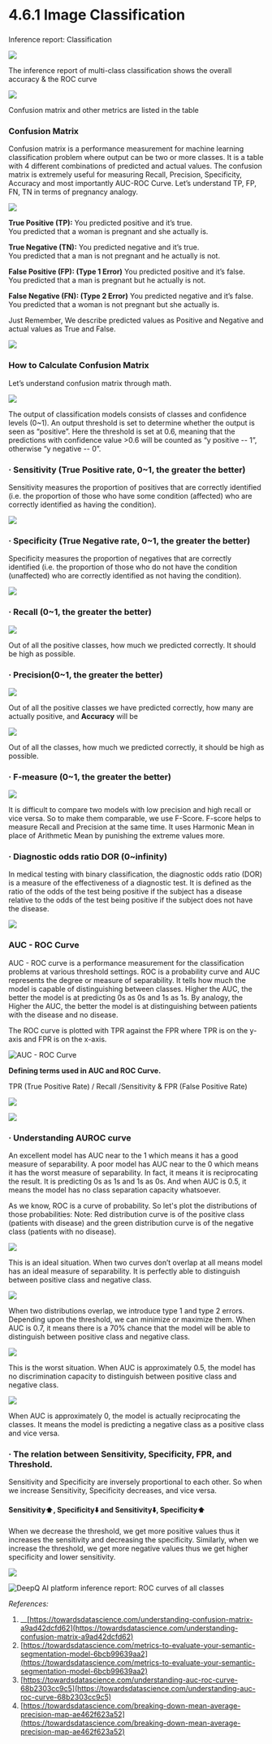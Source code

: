 # 4.6.1 Image Classification

### Inference report: Classification

![](../../.gitbook/assets/image%20%28153%29.png)

   
 The inference report of multi-class classification shows the overall accuracy & the ROC curve

![](../../.gitbook/assets/image%20%2843%29.png)

Confusion matrix and other metrics are listed in the table

### **Confusion Matrix**

Confusion matrix is a performance measurement for machine learning classification problem where output can be two or more classes. It is a table with 4 different combinations of predicted and actual values. The confusion matrix is extremely useful for measuring Recall, Precision, Specificity, Accuracy and most importantly AUC-ROC Curve. Let’s understand TP, FP, FN, TN in terms of pregnancy analogy.

![](../../.gitbook/assets/image%20%28179%29.png)

**True Positive \(TP\):** You predicted positive and it’s true.  
You predicted that a woman is pregnant and she actually is.

**True Negative \(TN\):** You predicted negative and it’s true.  
You predicted that a man is not pregnant and he actually is not.

**False Positive \(FP\): \(Type 1 Error\)** You predicted positive and it’s false.  
You predicted that a man is pregnant but he actually is not.

**False Negative \(FN\): \(Type 2 Error\)** You predicted negative and it’s false.  
You predicted that a woman is not pregnant but she actually is.

Just Remember, We describe predicted values as Positive and Negative and actual values as True and False.

![](../../.gitbook/assets/image%20%28172%29.png)

### **How to Calculate Confusion Matrix**

Let’s understand confusion matrix through math.

![](../../.gitbook/assets/image%20%28212%29.png)

The output of classification models consists of classes and confidence levels \(0~1\). An output threshold is set to determine whether the output is seen as “positive”. Here the threshold is set at 0.6, meaning that the predictions with confidence value &gt;0.6 will be counted as “y positive -- 1”, otherwise “y negative -- 0”.

### · **Sensitivity \(True Positive rate, 0~1, the greater the better\)**

Sensitivity measures the proportion of positives that are correctly identified \(i.e. the proportion of those who have some condition \(affected\) who are correctly identified as having the condition\).

![](../../.gitbook/assets/image%20%2826%29.png)

  

### · **Specificity \(True Negative rate, 0~1, the greater the better\)**

Specificity measures the proportion of negatives that are correctly identified \(i.e. the proportion of those who do not have the condition \(unaffected\) who are correctly identified as not having the condition\).

![](../../.gitbook/assets/image%20%28142%29.png)

### ·  **Recall \(0~1, the greater the better\)**

![](../../.gitbook/assets/image%20%28198%29.png)

Out of all the positive classes, how much we predicted correctly. It should be high as possible.

### ·  **Precision\(0~1, the greater the better\)**

![](../../.gitbook/assets/image%20%28185%29.png)

Out of all the positive classes we have predicted correctly, how many are actually positive, and **Accuracy** will be

![](../../.gitbook/assets/image%20%28168%29.png)

Out of all the classes, how much we predicted correctly, it should be high as possible.

### ·  **F-measure \(0~1, the greater the better\)**

![](../../.gitbook/assets/image%20%2827%29.png)

It is difficult to compare two models with low precision and high recall or vice versa. So to make them comparable, we use F-Score. F-score helps to measure Recall and Precision at the same time. It uses Harmonic Mean in place of Arithmetic Mean by punishing the extreme values more.

### ·  **Diagnostic odds ratio DOR \(0~infinity\)**

In medical testing with binary classification, the diagnostic odds ratio \(DOR\) is a measure of the effectiveness of a diagnostic test. It is defined as the ratio of the odds of the test being positive if the subject has a disease relative to the odds of the test being positive if the subject does not have the disease.

![](../../.gitbook/assets/image%20%28148%29.png)

###  **AUC - ROC Curve**

AUC - ROC curve is a performance measurement for the classification problems at various threshold settings. ROC is a probability curve and AUC represents the degree or measure of separability. It tells how much the model is capable of distinguishing between classes. Higher the AUC, the better the model is at predicting 0s as 0s and 1s as 1s. By analogy, the Higher the AUC, the better the model is at distinguishing between patients with the disease and no disease.

The ROC curve is plotted with TPR against the FPR where TPR is on the y-axis and FPR is on the x-axis.

![AUC - ROC Curve](../../.gitbook/assets/image%20%28186%29.png)

**Defining terms used in AUC and ROC Curve.**

TPR \(True Positive Rate\) / Recall /Sensitivity & FPR \(False Positive Rate\)

![](../../.gitbook/assets/image%20%28211%29.png)

![](../../.gitbook/assets/image%20%28156%29.png)



### · **Understanding AUROC curve**

An excellent model has AUC near to the 1 which means it has a good measure of separability. A poor model has AUC near to the 0 which means it has the worst measure of separability. In fact, it means it is reciprocating the result. It is predicting 0s as 1s and 1s as 0s. And when AUC is 0.5, it means the model has no class separation capacity whatsoever.

As we know, ROC is a curve of probability. So let's plot the distributions of those probabilities: Note: Red distribution curve is of the positive class \(patients with disease\) and the green distribution curve is of the negative class \(patients with no disease\).

![](../../.gitbook/assets/image%20%28209%29.png)

This is an ideal situation. When two curves don’t overlap at all means model has an ideal measure of separability. It is perfectly able to distinguish between positive class and negative class.

![](../../.gitbook/assets/image%20%2890%29.png)

When two distributions overlap, we introduce type 1 and type 2 errors. Depending upon the threshold, we can minimize or maximize them. When AUC is 0.7, it means there is a 70% chance that the model will be able to distinguish between positive class and negative class.

![](../../.gitbook/assets/image%20%2848%29.png)

This is the worst situation. When AUC is approximately 0.5, the model has no discrimination capacity to distinguish between positive class and negative class.

![](../../.gitbook/assets/image%20%28173%29.png)

When AUC is approximately 0, the model is actually reciprocating the classes. It means the model is predicting a negative class as a positive class and vice versa.



### · **The relation between Sensitivity, Specificity, FPR, and Threshold.**

Sensitivity and Specificity are inversely proportional to each other. So when we increase Sensitivity, Specificity decreases, and vice versa.

#### Sensitivity⬆️, Specificity⬇️ and Sensitivity⬇️, Specificity⬆️

When we decrease the threshold, we get more positive values thus it increases the sensitivity and decreasing the specificity. Similarly, when we increase the threshold, we get more negative values thus we get higher specificity and lower sensitivity.

![](file:///C:/Users/edzer_wu/AppData/Local/Temp/msohtmlclip1/01/clip_image022.png)

![DeepQ AI platform inference report: ROC curves of all classes](../../.gitbook/assets/image%20%28163%29.png)



_References:_

1. \_\_[https://towardsdatascience.com/understanding-confusion-matrix-a9ad42dcfd62](https://towardsdatascience.com/understanding-confusion-matrix-a9ad42dcfd62)
2. [https://towardsdatascience.com/metrics-to-evaluate-your-semantic-segmentation-model-6bcb99639aa2](https://towardsdatascience.com/metrics-to-evaluate-your-semantic-segmentation-model-6bcb99639aa2)
3. [https://towardsdatascience.com/understanding-auc-roc-curve-68b2303cc9c5](https://towardsdatascience.com/understanding-auc-roc-curve-68b2303cc9c5)
4. [https://towardsdatascience.com/breaking-down-mean-average-precision-map-ae462f623a52](https://towardsdatascience.com/breaking-down-mean-average-precision-map-ae462f623a52)



